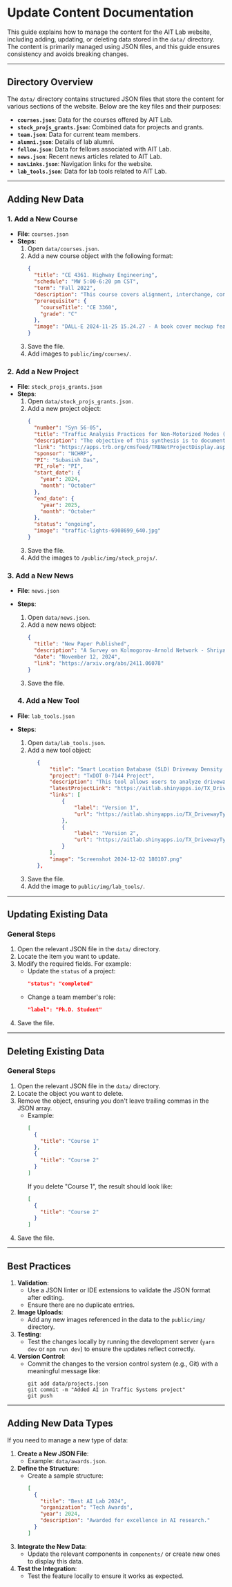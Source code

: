 # Update Content Documentation

This guide explains how to manage the content for the AIT Lab website, including adding, updating, or deleting data stored in the `data/` directory. The content is primarily managed using JSON files, and this guide ensures consistency and avoids breaking changes.

---

## **Directory Overview**

The `data/` directory contains structured JSON files that store the content for various sections of the website. Below are the key files and their purposes:

- **`courses.json`**: Data for the courses offered by AIT Lab.
- **`stock_projs_grants.json`**: Combined data for projects and grants.
- **`team.json`**: Data for current team members.
- **`alumni.json`**: Details of lab alumni.
- **`fellow.json`**: Data for fellows associated with AIT Lab.
- **`news.json`**: Recent news articles related to AIT Lab.
- **`navLinks.json`**: Navigation links for the website.
- **`lab_tools.json`**: Data for lab tools related to AIT Lab.

---

## **Adding New Data**

### 1. **Add a New Course**

- **File**: `courses.json`
- **Steps**:
  1. Open `data/courses.json`.
  2. Add a new course object with the following format:
     ```json
     {
       "title": "CE 4361. Highway Engineering",
       "schedule": "MW 5:00-6:20 pm CST",
       "term": "Fall 2022",
       "description": "This course covers alignment, interchange, construction, and maintenance issues related to highways. Topics include cross-sections, horizontal and vertical alignment, sight distance, pavement design, drainage analysis, traffic engineering, highway capacity, and construction materials. The analysis of data obtained from sensing devices during construction or use of a highway is also discussed.",
       "prerequisite": {
         "courseTitle": "CE 3360",
         "grade": "C"
       },
       "image": "DALL·E 2024-11-25 15.24.27 - A book cover mockup featuring a modern and sleek design for a textbook titled 'Highway Engineering - CE 4361'. The cover includes a visually appealing.webp"
     }
     ```
  3. Save the file.
  4. Add images to `public/img/courses/`.

### 2. **Add a New Project**

- **File**: `stock_projs_grants.json`
- **Steps**:
  1. Open `data/stock_projs_grants.json`.
  2. Add a new project object:
     ```json
     {
       "number": "Syn 56-05",
       "title": "Traffic Analysis Practices for Non-Motorized Modes (Vulnerable Road Users)",
       "description": "The objective of this synthesis is to document the current state of the traffic analysis practice (not limited to the deterministic methods such as HCM) for non-motorized modes (or multimodal analysis).",
       "link": "https://apps.trb.org/cmsfeed/TRBNetProjectDisplay.asp?ProjectID=5716",
       "sponsor": "NCHRP",
       "PI": "Subasish Das",
       "PI_role": "PI",
       "start_date": {
         "year": 2024,
         "month": "October"
       },
       "end_date": {
         "year": 2025,
         "month": "October"
       },
       "status": "ongoing",
       "image": "traffic-lights-6908699_640.jpg"
     }
     ```
  3. Save the file.
  4. Add the images to `/public/img/stock_projs/`.

### 3. **Add a New News**

- **File**: `news.json`
- **Steps**:

  1. Open `data/news.json`.
  2. Add a new news object:
     ```json
     {
       "title": "New Paper Published",
       "description": "A Survey on Kolmogorov-Arnold Network - Shriyank Somvanshi, Syed Aaqib Javed, Md Monzurul Islam, Diwas Pandit, Subasish Das",
       "date": "November 12, 2024",
       "link": "https://arxiv.org/abs/2411.06078"
     }
     ```
  3. Save the file.

  ### 4. **Add a New Tool**

- **File**: `lab_tools.json`
- **Steps**:
  1. Open `data/lab_tools.json`.
  2. Add a new tool object:
     ```json
        {
            "title": "Smart Location Database (SLD) Driveway Density Tool",
            "project": "TxDOT 0-7144 Project",
            "description": "This tool allows users to analyze driveway density data by setting specific thresholds for variables such as employment, residential classification, and commercial/industrial sectors. The results are visualized on a map and presented in table format for further analysis.",
            "latestProjectLink": "https://aitlab.shinyapps.io/TX_DrivewayType_V02/",
            "links": [
                {
                    "label": "Version 1",
                    "url": "https://aitlab.shinyapps.io/TX_DrivewayType_V01/"
                },
                {
                    "label": "Version 2",
                    "url": "https://aitlab.shinyapps.io/TX_DrivewayType_V02/"
                }
            ],
            "image": "Screenshot 2024-12-02 180107.png"
        },
     ```
  3. Save the file.
  4. Add the image to `public/img/lab_tools/`.

---

## **Updating Existing Data**

### General Steps

1. Open the relevant JSON file in the `data/` directory.
2. Locate the item you want to update.
3. Modify the required fields. For example:
   - Update the `status` of a project:
     ```json
     "status": "completed"
     ```
   - Change a team member's role:
     ```json
     "label": "Ph.D. Student"
     ```
4. Save the file.

---

## **Deleting Existing Data**

### General Steps

1. Open the relevant JSON file in the `data/` directory.
2. Locate the object you want to delete.
3. Remove the object, ensuring you don't leave trailing commas in the JSON array.
   - Example:
     ```json
     [
       {
         "title": "Course 1"
       },
       {
         "title": "Course 2"
       }
     ]
     ```
     If you delete "Course 1", the result should look like:
     ```json
     [
       {
         "title": "Course 2"
       }
     ]
     ```
4. Save the file.

---

## **Best Practices**

1. **Validation**:
   - Use a JSON linter or IDE extensions to validate the JSON format after editing.
   - Ensure there are no duplicate entries.
2. **Image Uploads**:
   - Add any new images referenced in the data to the `public/img/` directory.
3. **Testing**:
   - Test the changes locally by running the development server (`yarn dev` or `npm run dev`) to ensure the updates reflect correctly.
4. **Version Control**:
   - Commit the changes to the version control system (e.g., Git) with a meaningful message like:
     ```
     git add data/projects.json
     git commit -m "Added AI in Traffic Systems project"
     git push
     ```

---

## **Adding New Data Types**

If you need to manage a new type of data:

1. **Create a New JSON File**:
   - Example: `data/awards.json`.
2. **Define the Structure**:
   - Create a sample structure:
     ```json
     [
       {
         "title": "Best AI Lab 2024",
         "organization": "Tech Awards",
         "year": 2024,
         "description": "Awarded for excellence in AI research."
       }
     ]
     ```
3. **Integrate the New Data**:
   - Update the relevant components in `components/` or create new ones to display this data.
4. **Test the Integration**:
   - Test the feature locally to ensure it works as expected.
